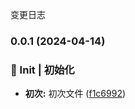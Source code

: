 变更日志
### 0.0.1 (2024-04-14)


### 🎉 Init | 初始化

* **初次:** 初次文件 ([f1c6992](https://github.com/marioliu2001/test-version/commit/f1c699200a55096a08169398ed22d2b7e7658828))

